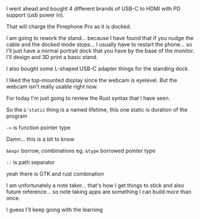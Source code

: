 I went ahead and bought 4 different brands of USB-C to HDMI with PD support (usb power in).

That will charge the Pinephone Pro as it is docked.

I am going to rework the stand... because I have found that if you nudge the cable and the docked mode stops... I usually have to restart the phone... so I'll just have a normal portrait dock that you have by the base of the monitor. I'll design and 3D print a basic stand.

I also bought some L-shaped USB-C adapter things for the standing dock.

I liked the top-mounted display since the webcam is eyelevel. But the webcam isn't really usable right now.

For today I'm just going to review the Rust syntax that I have seen.

So the `&'static` thing is a named lifetime, this one static is duration of the program

`->` is function pointer type

Damn... this is a bit to know

`&expr` borrow, combinations eg. `&type` borrowed pointer type

`::` is path separator

yeah there is GTK and rust combination

I am unfortunately a note taker... that's how I get things to stick and also future reference... so note taking apps are something I can build more than once.

I guess I'll keep going with the learning